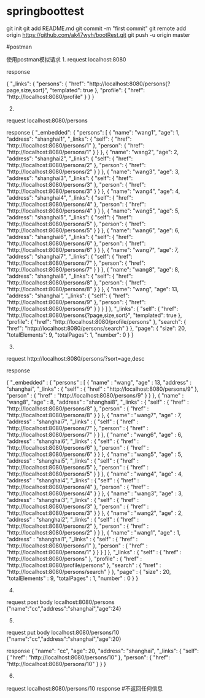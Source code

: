 # springboottest


git init
git add README.md
git commit -m "first commit"
git remote add origin https://github.com/ak47wyh/bootRest.git
git push -u origin master



#postman

使用postman模拟请求
1.
request
localhost:8080

response

{
  "_links": {
    "persons": {
      "href": "http://localhost:8080/persons{?page,size,sort}",
      "templated": true
    },
    "profile": {
      "href": "http://localhost:8080/profile"
    }
  }
}

2.
request
localhost:8080/persons

response
{
  "_embedded": {
    "persons": [
      {
        "name": "wang1",
        "age": 1,
        "address": "shanghai1",
        "_links": {
          "self": {
            "href": "http://localhost:8080/persons/1"
          },
          "person": {
            "href": "http://localhost:8080/persons/1"
          }
        }
      },
      {
        "name": "wang2",
        "age": 2,
        "address": "shanghai2",
        "_links": {
          "self": {
            "href": "http://localhost:8080/persons/2"
          },
          "person": {
            "href": "http://localhost:8080/persons/2"
          }
        }
      },
      {
        "name": "wang3",
        "age": 3,
        "address": "shanghai3",
        "_links": {
          "self": {
            "href": "http://localhost:8080/persons/3"
          },
          "person": {
            "href": "http://localhost:8080/persons/3"
          }
        }
      },
      {
        "name": "wang4",
        "age": 4,
        "address": "shanghai4",
        "_links": {
          "self": {
            "href": "http://localhost:8080/persons/4"
          },
          "person": {
            "href": "http://localhost:8080/persons/4"
          }
        }
      },
      {
        "name": "wang5",
        "age": 5,
        "address": "shanghai5",
        "_links": {
          "self": {
            "href": "http://localhost:8080/persons/5"
          },
          "person": {
            "href": "http://localhost:8080/persons/5"
          }
        }
      },
      {
        "name": "wang6",
        "age": 6,
        "address": "shanghai6",
        "_links": {
          "self": {
            "href": "http://localhost:8080/persons/6"
          },
          "person": {
            "href": "http://localhost:8080/persons/6"
          }
        }
      },
      {
        "name": "wang7",
        "age": 7,
        "address": "shanghai7",
        "_links": {
          "self": {
            "href": "http://localhost:8080/persons/7"
          },
          "person": {
            "href": "http://localhost:8080/persons/7"
          }
        }
      },
      {
        "name": "wang8",
        "age": 8,
        "address": "shanghai8",
        "_links": {
          "self": {
            "href": "http://localhost:8080/persons/8"
          },
          "person": {
            "href": "http://localhost:8080/persons/8"
          }
        }
      },
      {
        "name": "wang",
        "age": 13,
        "address": "shanghai",
        "_links": {
          "self": {
            "href": "http://localhost:8080/persons/9"
          },
          "person": {
            "href": "http://localhost:8080/persons/9"
          }
        }
      }
    ]
  },
  "_links": {
    "self": {
      "href": "http://localhost:8080/persons{?page,size,sort}",
      "templated": true
    },
    "profile": {
      "href": "http://localhost:8080/profile/persons"
    },
    "search": {
      "href": "http://localhost:8080/persons/search"
    }
  },
  "page": {
    "size": 20,
    "totalElements": 9,
    "totalPages": 1,
    "number": 0
  }
}

3.
request
http://localhost:8080/persons/?sort=age,desc

response

{
  "_embedded" : {
    "persons" : [ {
      "name" : "wang",
      "age" : 13,
      "address" : "shanghai",
      "_links" : {
        "self" : {
          "href" : "http://localhost:8080/persons/9"
        },
        "person" : {
          "href" : "http://localhost:8080/persons/9"
        }
      }
    }, {
      "name" : "wang8",
      "age" : 8,
      "address" : "shanghai8",
      "_links" : {
        "self" : {
          "href" : "http://localhost:8080/persons/8"
        },
        "person" : {
          "href" : "http://localhost:8080/persons/8"
        }
      }
    }, {
      "name" : "wang7",
      "age" : 7,
      "address" : "shanghai7",
      "_links" : {
        "self" : {
          "href" : "http://localhost:8080/persons/7"
        },
        "person" : {
          "href" : "http://localhost:8080/persons/7"
        }
      }
    }, {
      "name" : "wang6",
      "age" : 6,
      "address" : "shanghai6",
      "_links" : {
        "self" : {
          "href" : "http://localhost:8080/persons/6"
        },
        "person" : {
          "href" : "http://localhost:8080/persons/6"
        }
      }
    }, {
      "name" : "wang5",
      "age" : 5,
      "address" : "shanghai5",
      "_links" : {
        "self" : {
          "href" : "http://localhost:8080/persons/5"
        },
        "person" : {
          "href" : "http://localhost:8080/persons/5"
        }
      }
    }, {
      "name" : "wang4",
      "age" : 4,
      "address" : "shanghai4",
      "_links" : {
        "self" : {
          "href" : "http://localhost:8080/persons/4"
        },
        "person" : {
          "href" : "http://localhost:8080/persons/4"
        }
      }
    }, {
      "name" : "wang3",
      "age" : 3,
      "address" : "shanghai3",
      "_links" : {
        "self" : {
          "href" : "http://localhost:8080/persons/3"
        },
        "person" : {
          "href" : "http://localhost:8080/persons/3"
        }
      }
    }, {
      "name" : "wang2",
      "age" : 2,
      "address" : "shanghai2",
      "_links" : {
        "self" : {
          "href" : "http://localhost:8080/persons/2"
        },
        "person" : {
          "href" : "http://localhost:8080/persons/2"
        }
      }
    }, {
      "name" : "wang1",
      "age" : 1,
      "address" : "shanghai1",
      "_links" : {
        "self" : {
          "href" : "http://localhost:8080/persons/1"
        },
        "person" : {
          "href" : "http://localhost:8080/persons/1"
        }
      }
    } ]
  },
  "_links" : {
    "self" : {
      "href" : "http://localhost:8080/persons"
    },
    "profile" : {
      "href" : "http://localhost:8080/profile/persons"
    },
    "search" : {
      "href" : "http://localhost:8080/persons/search"
    }
  },
  "page" : {
    "size" : 20,
    "totalElements" : 9,
    "totalPages" : 1,
    "number" : 0
  }
}

4.
request
post body
localhost:8080/persons
{"name":"cc","address":"shanghai","age":24} 

5.
request
put body
localhost:8080/persons/10
{"name":"cc","address":"shanghai","age":20}

response
{
  "name": "cc",
  "age": 20,
  "address": "shanghai",
  "_links": {
    "self": {
      "href": "http://localhost:8080/persons/10"
    },
    "person": {
      "href": "http://localhost:8080/persons/10"
    }
  }
}

6.
request
localhost:8080/persons/10
response
#不返回任何信息